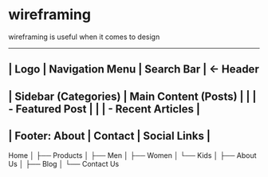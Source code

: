 # wireframing
wireframing is useful when it comes to design

-------------------------------------------------
| Logo | Navigation Menu | Search Bar           | ← Header
-------------------------------------------------
| Sidebar (Categories) | Main Content (Posts)   |
|                      | - Featured Post        |
|                      | - Recent Articles      |
-------------------------------------------------
| Footer: About | Contact | Social Links        |
-------------------------------------------------




Home
│
├── Products
│     ├── Men
│     ├── Women
│     └── Kids
│
├── About Us
│
├── Blog
│
└── Contact Us